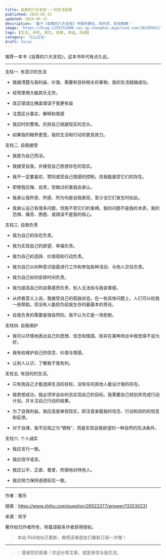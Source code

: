 ```yaml
---
title: 自尊的六大支柱：一份生活指南
published: 2024-05-15
updated: 2024-05-15
description: '基于《自尊的六大支柱》书里的理论，向内求，支柱稳健！'
image: 'https://blog-1259751088.cos.ap-shanghai.myqcloud.com/20250501172954967.png?imageSlim'
tags: [生活, 诗句, 英文, 自尊, 命运, 际遇]
category: '它山之石'
draft: false
---
```


推荐一本书《自尊的六大支柱》，这本书年代有点久远。

---

支柱一. 有意识的生活

- 我越清楚与我利益、价值、需要和目标相关的事物，我的生活就越成功。

- 经常使用大脑其乐无穷。

- 改正错误比掩盖错误于我更有益

- 注意区分事实、解释和情感

- 我应时刻警惕，抗拒自己规避现实的念头。

- 如果我的眼界更宽，我的生活和行动将更具效力。

支柱二. 自我接受

- 我是为自己而活。

- 我接受自我，并接受自己思想存在的现实。

- 我不一定要喜欢、赞同或受自己情感的控制，但我能接受它们的存在。

- 即使我后悔、自责，但做过的事我会承认。

- 我承认我所思、所感、所为均是自我表现，至少当它们发生时如此。

- 我承认自己有很多问题，但我不受它们的束缚。我的问题不是我的本质，我的恐惧、痛苦、困惑、或错误不是我的核心。

支柱三. 自我负责

- 我为自己的存在负责。

- 我为实现自己的欲望、幸福负责。

- 我为自己的选择、价值观和行动负责。

- 我为自己以何种意识层面进行工作和参加各种活动、与他人交往负责。

- 我为自己如何安排时间负责。

- 我为提高自己的自尊感而负责，别人无法给与我自尊感。

- 从终极意义上说，我接受自己的孤独状态。在一些具体问题上，人们可以给我一些帮助。但没有人能担负起我生存的最基本的责任。

- 自我负责的需要是很自然的。我不认为它是一场悲剧。

支柱四. 自我保护

- 我可以尽情地表达自己的思想、信念和情感。除非在某种场合中我觉得不说为好。

- 我有权维护自己的信念、价值与情感。

- 让别人认识、了解我于我有利。

支柱五. 有目的的生活。

- 只有我自己才能选择生活的目标，没有任何其他人能设计我的存在。

- 我若想成功，就必须学会如何去实现自己的目标。我需要自己规划并完成行动计划。并关注自己行动的结果。

- 为了自我利益，我应高度审视现实，即注意承载我的信念、行动和目的的信息和反馈。

- 对于自律，我不应视之为“牺牲”，而是实现自我欲望的一种自然的先决条件。

支柱六. 个人诚实

- 我应言行一致。

- 我应信守诺言。

- 我应公平、正直、善爱、热情地对待他人。

- 我应努力保持道德前后一致。

---

作者：极乐

链接：https://www.zhihu.com/question/26522277/answer/133530231

来源：知乎

著作权归作者所有，转载请联系作者获得授权。

> 本站 RSS地址已更新，麻烦读者朋友们重新订阅一次喔！

---

> 💡 感谢您的观看！欢迎分享文章，或是来信与我交流。